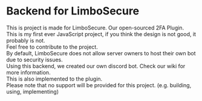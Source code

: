 # Backend for LimboSecure

This is project is made for LimboSecure. Our open-sourced 2FA Plugin.
<br>
This is my first ever JavaScript project, if you think the design is not good, it probably is not.
<br>
Feel free to contribute to the project.
<br>
By default, LimboSecure does not allow server owners to host their own bot due to security issues.
<br>
Using this backend, we created our own discord bot. Check our wiki for more information.
<br>
This is also implemented to the plugin.
<br>
Please note that no support will be provided for this project. (e.g. building, using, implementing)